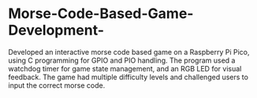 # Morse-Code-Based-Game-Development-
Developed an interactive morse code based game on a Raspberry Pi Pico, using C programming for GPIO and PIO handling. The program used a watchdog timer for game state management, and an RGB LED for visual feedback. The game  had multiple difficulty levels and challenged users to input the correct morse code.
